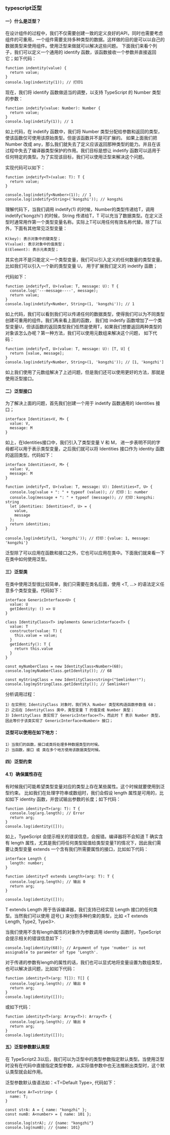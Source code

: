 
### typescript泛型

#### 一）什么是泛型？

  在设计组件的过程中，我们不仅需要创建一致的定义良好的API，同时也需要考虑组件的可重用，一个组件需要支持多种类型的数据。这样做的目的是可以以自己的数据类型来使用组件。使用泛型来做就可以解决这些问题。
  下面我们来看个列子，我们可以定义一个通用的 identify 函数，该函数接收一个参数并直接返回它；如下代码：
```
function indentity(value) { 
  return value;
}
console.log(indentity(1)); // 打印1
```
  现在，我们将 identify 函数做适当的调整，以支持 TypeScript 的 Number 类型的参数：
```
function indetify(value: Number): Number {
  return value;
}
console.log(indetify(1)); // 1
```
  如上代码，在 indetify 函数中，我们将 Number 类型分配给参数和返回的类型，使该函数仅可使用该原始类型。但是该函数并不是可扩展的。
  如果上面我们把 Number 改成 any，那么我们就失去了定义应该返回那种类型的能力。并且在该过程中失去了编译器类型保护的作用。我们目标是想让 indetify 函数可以适用于任何特定的类型。为了实现该目标，我们可以使用泛型来解决这个问题。

  实现代码可以如下：
```
function indetify<T>(value: T): T {
  return value;
}

console.log(indetify<Number>(1)); // 1
console.log(indetify<String>('kongzhi')); // kongzhi
```
  理解代码下，当我们调用 indetify<Number>(1) 的时候，Number的类型传递给T，调用 indetify<String>('kongzhi') 的时候，String 传递给T，T 可以充当了数据类型。在定义泛型时通常用作第一个类型变量名称。实际上T可以用任何有效名称代替。除了T以外，下面有其他常见泛型变量：
```
K(key): 表示对象中的键类型；
V(value): 表示对象中的值类型；
E(Element): 表示元素类型；
```
  其实也并不是只能定义一个类型变量，我们可以引入定义的任何数量的类型变量。比如我们可以引入一个新的类型变量 U， 用于扩展我们定义的 indetify 函数；

  代码如下：
```
function indetify<T, U>(value: T, message: U): T {
  console.log('---message----', message);
  return value;
}
console.log(indetify<Number, String>(1, 'kongzhi')); // 1
```
  如上代码，我们可以看到我们可以传递任何的数据类型，使得我们可以为不同类型创建可重用的组件。我们再来看上面的函数， 我们给 indetify 函数增加了一个类型变量U，但该函数的返回类型我们任然是使用T，如果我们想要返回两种类型的对象该怎么办呢？第一种方法，我们可以使用元数组来解决这个问题， 如下代码：
```
function indetify<T, U>(value: T, message: U): [T, U] {
  return [value, message];
}
console.log(indetify<Number, String>(1, 'kongzhi')); // [1, 'kongzhi']
```
  如上我们使用了元数组解决了上述问题，但是我们还可以使用更好的方法，那就是使用泛型接口。

#### 二）泛型接口

  为了解决上面的问题，首先我们创建一个用于 indetify 函数通用的 Identities 接口；
```
interface Identities<V, M> {
  value: V,
  message: M
}
```
  如上，在Identities接口中，我们引入了类型变量 V 和 M， 进一步表明不同的字母都可以用于表示类型变量，之后我们就可以将 Identities 接口作为 identity 函数的返回类型。代码如下：
```
interface Identities<V, M> {
  value: V,
  message: M
}

function indetify<T, U>(value: T, message: U): Identities<T, U> {
  console.log(value + ": " + typeof (value)); // 打印：1: number
  console.log(message + ": " + typeof (message)); // 打印：kongzhi: string
  let identities: Identities<T, U> = {
    value,
    message
  };
  return identities;
}

console.log(indetify(1, 'kongzhi')); // 打印：{value: 1, message: 'kongzhi'}
```
  泛型除了可以应用在函数和接口之外，它也可以应用在类中。下面我们就来看一下在类中如何使用泛型。

#### 三）泛型类

  在类中使用泛型很比较简单，我们只需要在类名后面，使用 <T, ...> 的语法定义任意多个类型变量。代码如下：
```
interface GenericInterface<U> {
  value: U
  getIdentity: () => U
}

class IdentityClass<T> implements GenericInterface<T> {
  value: T
  constructor(value: T) {
    this.value = value;
  }
  getIdentify(): T {
    return this.value
  }
}

const myNumberClass = new IdentityClass<Number>(68);
console.log(myNumberClass.getIdentity()); // 68

const myStringClass = new IdentityClass<string>("Semlinker!");
console.log(myStringClass.getIdentity()); // Semlinker!
```
分析调用过程：
```
1）在实例化 IdentityClass 对象时，我们传入 Number 类型和构造函数参数值 68；
2）之后在 IdentityClass 类中，类型变量 T 的值变成 Number 类型；
3）IdentityClass 类实现了 GenericInterface<T>，而此时 T 表示 Number 类型，因此等价于该类实现了 GenericInterface<Number> 接口；
```
#### 泛型可以使用在如下地方：
```
1）当我们的函数，接口或类将处理多种数据类型的时候。
2）当函数，接口 或 类在多个地方使用该数据类型时候。
```
#### 四）泛型约束

#### 4.1）确保属性存在

  有时候我们可能希望类型变量对应的类型上存在某些属性。这个时候就要使用到泛型约束。
  比如我们在处理字符串或数组时，我们会假设 length 属性是可用的，比如如下 identity 函数，并尝试输出参数的长度；如下代码：
```
function identity<T>(arg: T): T {
  console.log(arg.length); // Error
  return arg;
}
console.log(identity([]));
```
  如上，TypeScript 会提示相关的错误信息，会报错。编译器将不会知道 T 确实含有 length 属性，尤其是我们将任何类型赋值给类型变量T的情况下，因此我们需要让类型变量
extends 一个含有我们所需要属性的接口，比如如下代码：
```
interface Length {
  length: number;
}

function identity<T extends Length>(arg: T): T {
  console.log(arg.length); // 输出 0
  return arg;
}

console.log(identity([]));
```
  T extends Length 用于告诉编译器，我们支持已经实现 Length 接口的任何类型。当然我们可以使用 逗号(,) 来分割多种约束的类型，比如 <T extends Length, Type2, Type3>. 

  当我们使用不含有length属性的对象作为参数调用 identity 函数时，TypeScript会提示相关的错误信息如下：
```
console.log(identity(68)); // Argument of type 'number' is not assignable to parameter of type 'Length'.
```
  对于传递的参数有length的属性的话，我们也可以显式地将变量设置为数组类型，也可以解决该问题，比如如下代码：
```
function identity<T>(arg: T[]): T[] {
  console.log(arg.length); // 输出 0
  return arg;
}
console.log(identity([]));
```
或如下代码：
```
function identity<T>(arg: Array<T>): Array<T> {
  console.log(arg.length); // 输出 0
  return arg;
}
console.log(identity([]));
```
#### 五）泛型参数默认类型

  在 TypeScript2.3以后，我们可以为泛型中的类型参数指定默认类型。当使用泛型时没有在代码中直接指定类型参数，从实际值参数中也无法推断出类型时，这个默认类型就会起作用。

  泛型参数默认值语法如：<T=Default Type>, 代码如下：
```
interface A<T=string> {
  name: T;
}

const strA: A = { name: "kongzhi" };
const numB: A<number> = { name: 101 };

console.log(strA); // {name: "kongzhi"}
console.log(numB); // {name: 101}
```















